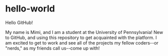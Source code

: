 # hello-world
Hello GitHub!

My name is Mimi, and I am a student at the University of Pennsylvania! New to GitHub, and using this
repository to get acquainted with the platform. I am excited to get to work and see all of the projects
my fellow coders--or "nerds," as my friends call us--come up with!
